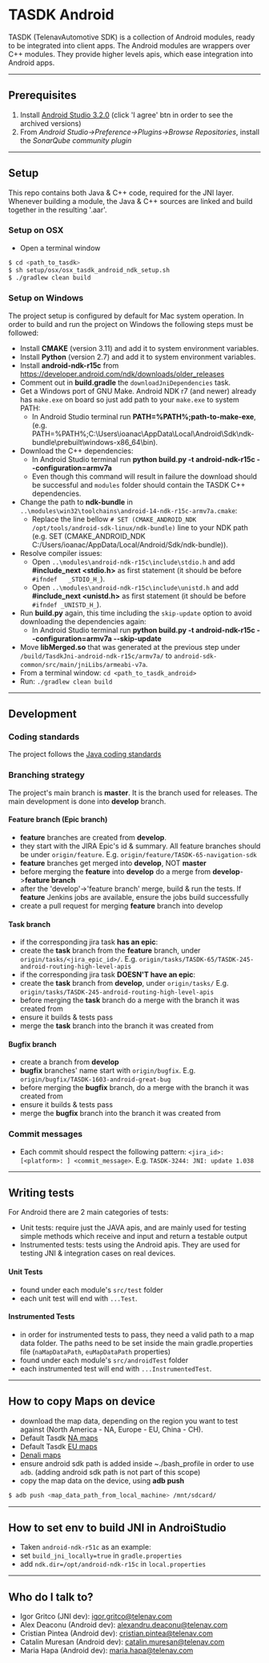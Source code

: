 # TASDK Android #

TASDK (TelenavAutomotive SDK) is a collection of Android modules, ready to be integrated into client apps. The Android modules are wrappers over
C++ modules. They provide higher levels apis, which ease integration into Android apps.


----
## Prerequisites ##

1. Install [Android Studio 3.2.0](https://developer.android.com/studio/archive)
(click 'I agree' btn in order to see the archived versions)
2. From _Android Studio->Preference->Plugins->Browse Repositories_, install the _SonarQube community plugin_


----
## Setup ##

This repo contains both Java & C++ code, required for the JNI layer. Whenever building a module,
the Java & C++ sources are linked and build together in the resulting '.aar'.

### Setup on OSX ###

* Open a terminal window
```bash
$ cd <path_to_tasdk>
$ sh setup/osx/osx_tasdk_android_ndk_setup.sh
$ ./gradlew clean build
```


### Setup on Windows ###

The project setup is configured by default for Mac system operation. In order to build and run the project on Windows the following steps must be followed:

* Install **CMAKE** (version 3.11) and add it to system environment variables.
* Install **Python** (version 2.7) and add it to system environment variables.
* Install **android-ndk-r15c** from https://developer.android.com/ndk/downloads/older_releases
* Comment out in **build.gradle** the `downloadJniDependencies` task.
* Get a Windows port of GNU Make. Android NDK r7 (and newer) already has `make.exe` on board so just add path to your `make.exe` to system PATH:
    * In Android Studio terminal run **PATH=%PATH%;path-to-make-exe**, (e.g. PATH=%PATH%;C:\Users\ioanac\AppData\Local\Android\Sdk\ndk-bundle\prebuilt\windows-x86_64\bin).
* Download the C++ dependencies:
    * In Android Studio terminal run **python build.py -t android-ndk-r15c --configuration=armv7a**
    * Even though this command will result in failure the download should be successful and `modules` folder should contain the TASDK C++ dependencies.
* Change the path to **ndk-bundle** in `..\modules\win32\toolchains\android-14-ndk-r15c-armv7a.cmake`:
    * Replace the line bellow `# SET (CMAKE_ANDROID_NDK /opt/tools/android-sdk-linux/ndk-bundle)` line to your NDK path (e.g. SET (CMAKE_ANDROID_NDK C:/Users/ioanac/AppData/Local/Android/Sdk/ndk-bundle)).
* Resolve compiler issues:
    * Open `..\modules\android-ndk-r15c\include\stdio.h` and add **#include_next <stdio.h>** as first statement (it should be before `#ifndef	_STDIO_H_`).
    * Open `..\modules\android-ndk-r15c\include\unistd.h` and add **#include_next <unistd.h>** as first statement (it should be before `#ifndef _UNISTD_H_`).
* Run **build.py** again, this time including the `skip-update` option to avoid downloading the dependencies again:
    * In Android Studio terminal run **python build.py -t android-ndk-r15c --configuration=armv7a --skip-update**
* Move **libMerged.so** that was generated at the previous step under `/build/TasdkJni-android-ndk-r15c/armv7a/` to `android-sdk-common/src/main/jniLibs/armeabi-v7a`.
* From a terminal window: `cd <path_to_tasdk_android>`
* Run: `./gradlew clean build`


----
## Development ##

### Coding standards ###

The project follows the [Java coding standards](https://google.github.io/styleguide/javaguide.html)

### Branching strategy ###

The project's main branch is **master**. It is the branch used for releases.
The main development is done into **develop** branch.

#### Feature branch (Epic branch)
* **feature** branches are created from **develop**.
* they start with the JIRA Epic's id & summary. All feature branches should be under `origin/feature`. E.g. `origin/feature/TASDK-65-navigation-sdk`
* **feature** branches get merged into **develop**, NOT **master**
* before merging the **feature** into **develop** do a merge from **develop**->**feature branch**
* after the 'develop'->'feature branch' merge, build & run the tests. If **feature** Jenkins jobs are available, ensure the jobs build successfully
* create a pull request for merging **feature** branch into develop

#### Task branch
* if the corresponding jira task **has an epic**:
 * create the **task** branch from the **feature** branch, under `origin/tasks/<jira_epic_id>/`. E.g. `origin/tasks/TASDK-65/TASDK-245-android-routing-high-level-apis`
* if the corresponding jira task **DOESN'T have an epic**:
 * create the **task** branch from **develop**, under `origin/tasks/` E.g. `origin/tasks/TASDK-245-android-routing-high-level-apis`
* before merging the **task** branch do a merge with the branch it was created from
* ensure it builds & tests pass
* merge the **task** branch into the branch it was created from

#### Bugfix branch
* create a branch from **develop**
* **bugfix** branches' name start with `origin/bugfix`. E.g. `origin/bugfix/TASDK-1603-android-great-bug`
* before merging the **bugfix** branch, do a merge with the branch it was created from
* ensure it builds & tests pass
* merge the **bugfix** branch into the branch it was created from


### Commit messages ###
* Each commit should respect the following pattern: `<jira_id>: [<platform>: ] <commit_message>`. E.g. `TASDK-3244: JNI: update 1.038`

----
## Writing tests ##

For Android there are 2 main categories of tests:

* Unit tests: require just the JAVA apis, and are mainly used for testing simple methods which receive and input and return a testable output
* Instrumented tests: tests using the Android apis. They are used for testing JNI & integration cases on real devices.

#### Unit Tests
* found under each module's `src/test` folder
* each unit test will end with `...Test`.

#### Instrumented Tests
* in order for instrumented tests to pass, they need a valid path to a map data folder.
The paths need to be set inside the main gradle.properties file (`naMapDataPath`, `euMapDataPath` properties)
* found under each module's `src/androidTest` folder
* each instrumented test will end with `...InstrumentedTest`.


----
## How to copy Maps on device  ##
* download the map data, depending on the region you want to test against (North America - NA, Europe - EU, China - CH).
 * Default Tasdk [NA maps]( http://tactaws.telenav.com.s3-us-west-2.amazonaws.com/ec_latest_builds/DENALI_CLIENT/NA_Here_17Q3/Here_17Q3_NA_201805140102/Denali_Here_17Q3_NA_201805140102.tar.gz)
 * Default Tasdk [EU maps]( https://s3-eu-west-1.amazonaws.com/qa-eu/ec_latest_builds/DENALI_CLIENT/EU_Here_18Q1/Here_18Q1_EU_201811181915/Denali_Here_18Q1_EU_201811181915.tar.gz)
 * [Denali maps](https://spaces.telenav.com:8443/display/auto/Data+Release+Archive%3A+Denali+Info+3.5)
* ensure android sdk path is added inside ~./bash_profile in order to use `adb`. (adding android sdk path is not part of this scope)
* copy the map data on the device, using **adb push**
```bash
$ adb push <map_data_path_from_local_machine> /mnt/sdcard/
```


----
## How to set env to build JNI in AndroiStudio  ##
* Taken `android-ndk-r51c` as an example:
 * set `build_jni_locally=true` in `gradle.properties`
 * add `ndk.dir=/opt/android-ndk-r15c` in `local.properties`


----
## Who do I talk to? ###

* Igor Gritco (JNI dev): [igor.gritco@telenav.com](mailto:igor.gritco@telenav.com)
* Alex Deaconu (Android dev): [alexandru.deaconu@telenav.com](mailto:alexandru.deaconu@telenav.com)
* Cristian Pintea (Android dev): [cristian.pintea@telenav.com](mailto:cristian.pintea@telenav.com)
* Catalin Muresan (Android dev): [catalin.muresan@telenav.com](mailto:catalin.muresan@telenav.com)
* Maria Hapa (Android dev): [maria.hapa@telenav.com](mailto:maria.hapa@telenav.com)
